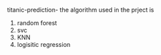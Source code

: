  titanic-prediction-
 the algorithm used in the prject is 
 1. random forest
 2. svc
 3. KNN
 4. logisitic regression 
